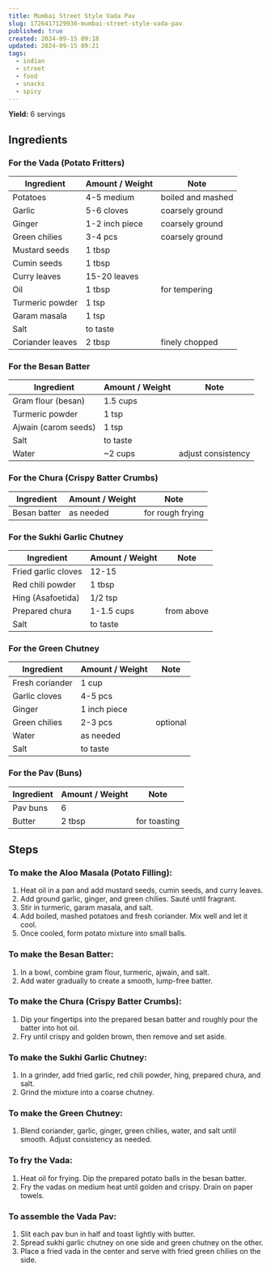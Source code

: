 ```yaml
---
title: Mumbai Street Style Vada Pav
slug: 1726417129936-mumbai-street-style-vada-pav
published: true
created: 2024-09-15 09:18
updated: 2024-09-15 09:21
tags:
  - indian
  - street
  - food
  - snacks
  - spicy
---
```


**Yield:** 6 servings

## Ingredients

### For the Vada (Potato Fritters)
| Ingredient         | Amount / Weight | Note                |
| ------------------ | --------------- | ------------------- |
| Potatoes           | 4-5 medium      | boiled and mashed   |
| Garlic             | 5-6 cloves      | coarsely ground     |
| Ginger             | 1-2 inch piece  | coarsely ground     |
| Green chilies      | 3-4 pcs         | coarsely ground     |
| Mustard seeds      | 1 tbsp          |                     |
| Cumin seeds        | 1 tbsp          |                     |
| Curry leaves       | 15-20 leaves    |                     |
| Oil                | 1 tbsp          | for tempering       |
| Turmeric powder    | 1 tsp           |                     |
| Garam masala       | 1 tsp           |                     |
| Salt               | to taste        |                     |
| Coriander leaves   | 2 tbsp          | finely chopped      |

### For the Besan Batter
| Ingredient         | Amount / Weight | Note                |
| ------------------ | --------------- | ------------------- |
| Gram flour (besan)  | 1.5 cups        |                     |
| Turmeric powder     | 1 tsp           |                     |
| Ajwain (carom seeds)| 1 tsp           |                     |
| Salt               | to taste         |                     |
| Water              | ~2 cups          | adjust consistency   |

### For the Chura (Crispy Batter Crumbs)
| Ingredient         | Amount / Weight | Note                |
| ------------------ | --------------- | ------------------- |
| Besan batter       | as needed        | for rough frying    |

### For the Sukhi Garlic Chutney
| Ingredient         | Amount / Weight | Note                |
| ------------------ | --------------- | ------------------- |
| Fried garlic cloves | 12-15           |                     |
| Red chili powder   | 1 tbsp           |                     |
| Hing (Asafoetida)  | 1/2 tsp          |                     |
| Prepared chura     | 1-1.5 cups       | from above          |
| Salt               | to taste         |                     |

### For the Green Chutney
| Ingredient         | Amount / Weight | Note                |
| ------------------ | --------------- | ------------------- |
| Fresh coriander    | 1 cup            |                     |
| Garlic cloves      | 4-5 pcs          |                     |
| Ginger             | 1 inch piece     |                     |
| Green chilies      | 2-3 pcs          | optional            |
| Water              | as needed        |                     |
| Salt               | to taste         |                     |

### For the Pav (Buns)
| Ingredient         | Amount / Weight | Note                |
| ------------------ | --------------- | ------------------- |
| Pav buns           | 6                |                     |
| Butter             | 2 tbsp           | for toasting        |

## Steps

### To make the Aloo Masala (Potato Filling):
1. Heat oil in a pan and add mustard seeds, cumin seeds, and curry leaves.
2. Add ground garlic, ginger, and green chilies. Sauté until fragrant.
3. Stir in turmeric, garam masala, and salt.
4. Add boiled, mashed potatoes and fresh coriander. Mix well and let it cool.
5. Once cooled, form potato mixture into small balls.

### To make the Besan Batter:
1. In a bowl, combine gram flour, turmeric, ajwain, and salt.
2. Add water gradually to create a smooth, lump-free batter.

### To make the Chura (Crispy Batter Crumbs):
1. Dip your fingertips into the prepared besan batter and roughly pour the batter into hot oil.
2. Fry until crispy and golden brown, then remove and set aside.

### To make the Sukhi Garlic Chutney:
1. In a grinder, add fried garlic, red chili powder, hing, prepared chura, and salt.
2. Grind the mixture into a coarse chutney.

### To make the Green Chutney:
1. Blend coriander, garlic, ginger, green chilies, water, and salt until smooth. Adjust consistency as needed.

### To fry the Vada:
1. Heat oil for frying. Dip the prepared potato balls in the besan batter.
2. Fry the vadas on medium heat until golden and crispy. Drain on paper towels.

### To assemble the Vada Pav:
1. Slit each pav bun in half and toast lightly with butter.
2. Spread sukhi garlic chutney on one side and green chutney on the other.
3. Place a fried vada in the center and serve with fried green chilies on the side.